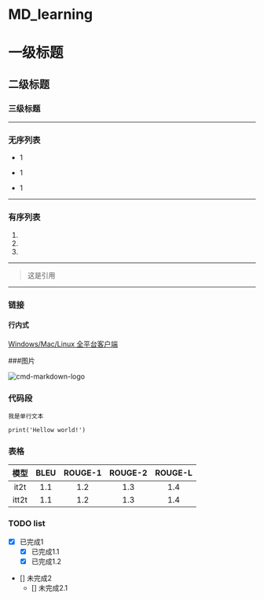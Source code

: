 # MD_learning

# 一级标题 
## 二级标题
### 三级标题 

--------------------------------------------

### 无序列表
* 1                                 
+ 1            
- 1  

---------------------------------------

### 有序列表
1. 
2.
3. 

--------------------------------------------

> 这是引用


-------------------------------------------------
### 链接

####  行内式
 [Windows/Mac/Linux 全平台客户端](https://www.zybuluo.com/cmd/)
 
 
 ###图片
 
![cmd-markdown-logo](https://www.zybuluo.com/static/img/logo.png)


### 代码段

`我是单行文本`

```
print('Hellow world!')

```

### 表格

| 模型      | BLEU   | ROUGE-1   | ROUGE-2    | ROUGE-L   |
| :-------: |:----:|:-----:|:------: |:-------:|
| it2t       |     1.1|    1.2 |    1.3 | 1.4      |
| itt2t      | 1.1     | 1.2     | 1.3    | 1.4    |



### TODO list

- [x] 已完成1
  - [x] 已完成1.1
  - [x] 已完成1.2
- [] 未完成2
  - [] 未完成2.1







